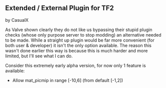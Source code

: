 Extended / External Plugin for TF2
----------------------------------

by CasualX

As Valve shown clearly they do not like us bypassing their stupid plugin checks (whose only purpose server to stop modding) an alternative needed to be made. While a straight up plugin would be far more convenient (for both user & developer) it isn't the only option available. The reason this wasn't done earlier this way is because this is much harder and more limited, but I'll see what I can do.

Consider this extremely early alpha version, for now only 1 feature is available:
* Allow mat_picmip in range \[-10,6] (from default \[-1,2])
